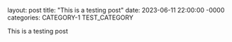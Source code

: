 layout: post
title: "This is a testing post"
date: 2023-06-11 22:00:00 -0000
categories: CATEGORY-1 TEST_CATEGORY 


This is a testing post